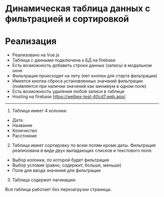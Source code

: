 # Динамическая таблица данных с фильтрацией и сортировкой

# Реализация
- Реализовано на Vue.js
- Таблица с данными подключена к БД на firebase
- Есть возможность добавить строки данных (запись) в модальном окне
- Фильтрация происходит на лету (нет кнопки для старта фильтрации)
- Имеется кнопка сброса установленных значений фильтрации (появляется при наличии значений как минимум в одном поле)
- Есть возможность удаления любой записи в таблице
- Hosting на firebase  https://welbex-test-40cd7.web.app/
---------------------------------------------------------------

1) Таблица имеет 4 колонки:
- Дата
- Название
- Количество
- Расстояние

2) Таблица имеет сортировку по всем полям кроме даты.
Фильтрация реализована в виде двух выпадающих списков и текстового поля:
- Выбор колонки, по которой будет фильтрация
- Выбор условия (равно, содержит, больше, меньше)
- Поле для ввода значения для фильтрации

3) Таблица содержит пагинацию

Вся таблица работает без перезагрузки страницы.


